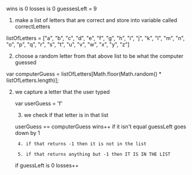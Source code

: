 wins is 0
losses is 0
guessesLeft = 9

1. make a list of letters that are correct and store into variable called correctLetters

listOfLetters = ["a", "b", "c", "d", "e", "f", "g", "h", "i", "j", "k", "l", "m", "n", "o", "p", "q", "r", "s", "t", "u", "v", "w", "x", "y", "z"]

2. choose a random letter from that above list to be what the computer guessed

var computerGuess = listOfLetters[Math.floor(Math.random() * listOfLetters.length)];

2. we capture a letter that the user typed

	var userGuess = 'f'

	3. we check if that letter is in that list

	userGuess == computerGuess
		wins++
	if it isn't equal
		guessLeft goes down by 1

		4. if that returns -1 then it is not in the list

		5. if that returns anything but -1 then IT IS IN THE LIST

	if guessLeft is 0
		losses++
